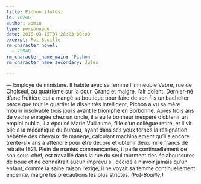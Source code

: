 ```yaml
---
title: Pichon (Jules)
id: 76246
author: admin
type: personnage
date: 2010-03-15T07:28:23+00:00
excerpt: Pot-Bouille
rm_character_novel:
  - 75940
rm_character_name_main: 'Pichon '
rm_character_name_secondary: Jules

---
```

— Employé de ministère. Il habite avec sa femme l&rsquo;immeuble Vabre, rue de Choiseul, au quatrième sur la cour. Grand et maigre, l&rsquo;air dolent. Dernier-né d&rsquo;une fruitière qui a mangé sa boutique pour faire de son fils un bachelier parce que tout le quartier le disait très intelligent, Pichon a vu sa mère mourir insolvable trois jours avant le triomphe en Sorbonne. Après trois ans de vache enragée chez un oncle, il a eu le bonheur inespéré d&rsquo;obtenir un emploi public, il a épousé Marie Vuillaume, fille d&rsquo;un collègue retiré, et il vit plié à la mécanique du bureau, ayant dans ses yeux ternes la résignation hébétée des chevaux de manège, calculant machinalement qu&rsquo;il a encore trente-six ans à attendre pour être décoré et obtenir deux mille francs de retraite [82]. Plein de manies commençantes, il parle continuellement de son sous-chef, est travaillé dans la rue du seul tourment des éclaboussures de boue et ne connaîtrait aucun imprévu si, décidé à n&rsquo;avoir jamais qu&rsquo;un enfant, comme la saine raison l&rsquo;exige, il ne voyait sa femme continuellement enceinte, malgré les précautions les plus strictes. _(Pot-Bouille.)_